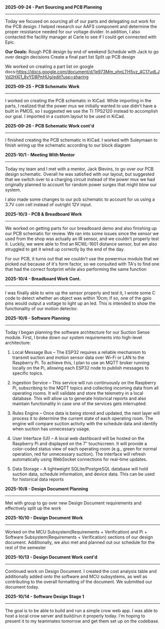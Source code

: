 **2025-09-24 - Part Sourcing and PCB Planning**

---

Today we focused on sourcing all of our parts and delegating out work for the PCB design. I helped research our AAFS component and determine the proper resistance needed for our voltage divider. In addition, I also contacted the facility manager at Carle to see if I could get connected with Epic.

**Our Goals:**
Rough PCB design by end of weekend
Schedule with Jack to go over desgin decisions
Create a final part list
Split up PCB design

We worked on creating a part list on google docs:https://docs.google.com/document/d/1e973Mm_vhnLTH5vz_4C17udLJVd2HXl1_8vYD8PnHUg/edit?usp=sharing

**2025-09-25 - PCB Schematic Work**

---

I worked on creating the PCB schematic in KiCad. While importing in the parts, I realized that the power mux we initially wanted to use didn't have a built in PMOS, so I suggested we use the TI TPS2120 instead to accomplish our goal. I imported in a custom layout to be used in KiCad.

**2025-09-26 - PCB Schematic Work cont'd**

---

I finished creating the PCB schematic in KiCad. I worked with Suleymaan to finish wiring up the schematic according to our block diagram


**2025-10/1 - Meeting With Mentor**

---

Today my team and I met with a mentor, Jack Blevins, to go over our PCB design schematic. Overall he was satisfied with our layout, but suggested that we switch over to a charging circuit instead of the power mux we had originally planned to account for random power surges that might blow our system.

I also made some changes to our pcb schematic to account for us using a 3.7V coin cell instead of outright 12V input.


**2025-10/3 - PCB & Breadboard Work**

---

We worked on getting parts for our breadboard demo and also finishing up our PCB schematic for review. We ran into some issues since the sensor we used from the shop was actually an IR sensor, and we couldn't properly test it. Luckily, we were able to find an RCWL-1601 distance sensor, but we also struggled to get it wired up correctly by the end of the day. 

For our PCB, it turns out that we couldn't use the powermux module that we picked out because of it's form factor, so we consulted with TA's to find one that had the correct footprint while also performing the same function


**2025-10/4 - Breadboard Work Cont.**

---

I was finally able to wire up the sensor properly and test it, I wrote some C code to detect whether an object was within 10cm; if so, one of the gpio pins would output a voltage to light up an led. This is intended to show the functionality of our motion detector.

**2025-10/6 - Software Planning**

---

Today I began planning the software architecture for our Suction Sense module. 
First, I broke down our system requirements into high-level architecture:

1. Local Message Bus – The ESP32 requires a reliable mechanism to transmit suction and motion sensor data over Wi-Fi or LAN to the Raspberry Pi. To achieve this, I plan to use an MQTT broker running locally on the Pi, allowing each ESP32 node to publish messages to specific topics.

2. Ingestion Service – This service will run continuously on the Raspberry Pi, subscribing to the MQTT topics and collecting incoming data from all operating rooms. It will validate and store the telemetry in a local database. This will allow us to generate historical reports and also maintain functionality in case one of the services gets interrupted.

3. Rules Engine – Once data is being stored and updated, the next layer will process it to determine the current state of each operating room. The engine will compare suction activity with the schedule data and identify when suction has unnecessary usage.

4. User Interface (UI) – A local web dashboard will be hosted on the Raspberry Pi and displayed on the 7″ touchscreen. It will provide a color-coded status view of each operating room (e.g., green for normal operation, red for unnecessary suction). The interface will refresh automatically using WebSocket connections for real-time updates.

5. Data Storage – A lightweight SQLite/PostgreSQL database will hold suction data, schedule information, and device data. This can be used for historical data reports

**2025-10/8 - Design Document Planning**

---

Met with group to go over new Design Document requirements and effectively split up the work


**2025-10/10 - Design Document Work**

---

Worked on the MCU Subsystem(Requirements + Verification) and Pi + Software Subsystem(Requirements + Verification) sections of our design document. Additionally, we also met and planned out our schedule for the rest of the semester

**2025-10/13 - Design Document Work cont'd**

---

Continued work on Design Document. I created the cost analysis table and additionally added onto the software and MCU subsystems, as well as contributing to the overall formatting of the document. We submitted our document today.


**2025-10/14 - Software Design Stage 1**

---

The goal is to be able to build and run a simple crow web app. I was able to host a local crow server and build/run it properly today. I'm hoping to present it to my teammates tomorrow and get them set up on the codebase.
